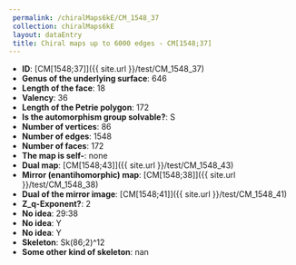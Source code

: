 ```yaml
--- 
 permalink: /chiralMaps6kE/CM_1548_37 
 collection: chiralMaps6kE
 layout: dataEntry
 title: Chiral maps up to 6000 edges - CM[1548;37]
---
```


- **ID**: [CM[1548;37]]({{ site.url }}/test/CM_1548_37)
- **Genus of the underlying surface**: 646
- **Length of the face**: 18
- **Valency**: 36
- **Length of the Petrie polygon**: 172
- **Is the automorphism group solvable?**: S
- **Number of vertices**: 86
- **Number of edges**: 1548
- **Number of faces**: 172
- **The map is self-**: none
- **Dual map**: [CM[1548;43]]({{ site.url }}/test/CM_1548_43)
- **Mirror (enantihomorphic) map**: [CM[1548;38]]({{ site.url }}/test/CM_1548_38)
- **Dual of the mirror image**: [CM[1548;41]]({{ site.url }}/test/CM_1548_41)
- **Z_q-Exponent?**: 2
- **No idea**:  29:38
- **No idea**: Y
- **No idea**: Y
- **Skeleton**: Sk(86;2)^12
- **Some other kind of skeleton**: nan
